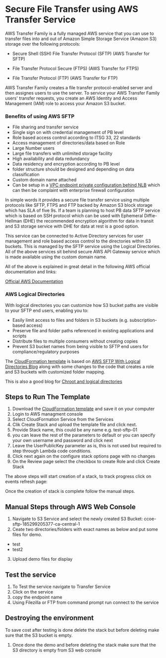 # Secure File Transfer using AWS Transfer Service

AWS Transfer Family is a fully managed AWS service that you can use to transfer files into and out of Amazon Simple Storage Service (Amazon S3) storage over the following protocols:

- Secure Shell (SSH) File Transfer Protocol (SFTP) (AWS Transfer for SFTP)

- File Transfer Protocol Secure (FTPS) (AWS Transfer for FTPS)

- File Transfer Protocol (FTP) (AWS Transfer for FTP)

AWS Transfer Family creates a file transfer protocol-enabled server and then assignes users to use the server. To service your AWS Transfer Family users' transfer requests, you create an AWS Identity and Access Management (IAM) role to access your Amazon S3 bucket.

### Benefits of using AWS SFTP

-	File sharing and transfer service 
-	Single sign on with credential management of PB level
-	Role based access control according to ITSG 33, 22 standards
-	Access management of directories/data based on Role 
-	Large Number users 
-	Large file transfers with unlimited storage facility 
-	High availability and data redundancy
-	Data residency and encryption according to PB level 
-	folder structure should be designed and depending on data classification 
-	Custom domain name attached
-   Can be setup in a [VPC endpoint private configuration behind NLB](https://dzone.com/articles/aws-transfer-for-sftp-explained-a-vpc-use-case) which can then be complaint with enterprise firewall configuration 

In simple words it provides a secure file transfer service using multiple protocols like SFTP, FTPS and FTP backed by Amazon S3 block storage which has SLA of five 9s. If a team is planning to host PB data SFTP service which is based on SSH protocol which can be used with Ephemeral Diffie-Hellman (DHE) the recommended encryption algorithm for data in transit and S3 storage service with DHE for data at rest is a good option. 

This service can be connected to Active Directory services for user management and role based access control to the directories within S3 buckets. This is managed by the SFTP service using the Logical Directories. All of the above services sit behind secure AWS API Gateway service which is made available using the custom domain name.

All of the above is explained in great detail in the following AWS official documentation and links: 

[Official AWS Documentation](https://aws.amazon.com/aws-transfer-family/?whats-new-cards.sort-by=item.additionalFields.postDateTime&whats-new-cards.sort-order=desc)

### AWS Logical Directories

With logical directories you can customize how S3 bucket paths are visible to your SFTP end users, enabling you to:

- Easily limit access to files and folders in S3 buckets (e.g. subscription-based access)
- Preserve file and folder paths referenced in existing applications and scripts
- Distribute files to multiple consumers without creating copies
- Prevent S3 bucket names from being visible to SFTP end users for compliance/regulatory purposes

The [CloudFormation template](sftp.yaml) is based on
[AWS SFTP With Logical Directories Blog](https://aws.amazon.com/blogs/storage/using-aws-sftp-logical-directories-to-build-a-simple-data-distribution-service/) along with some changes to the code that creates a role and S3 buckets with customized folder mapping. 

This is also a good blog for [Chroot and logical directories](https://aws.amazon.com/blogs/storage/simplify-your-aws-sftp-structure-with-chroot-and-logical-directories/)

## Steps to Run The Template

1. Download the [CloudFormation template](sftp.yaml) and save it on your computer 
3. Login to AWS managment console 
4. Select CloudFormation Service from the Services 
5. Clik Create Stack and upload the template file and click next. 
6. Provide Stack name, this could be any name e.g. test-sftp-01
7. you can leave the rest of the parameters to default or you can specify your own username and password and click next
8. Leave the UserPublicKey parameter as is, this is not used but required to step through Lambda code conditions. 
9. Click next again on the configure stack options page with no changes
10. On the Review page select the checkbox to create Role and click Create Stack

The above steps will start creation of a stack, to track progress click on events refresh page:

Once the creation of stack is complete follow the manual steps.

## Manual Steps through AWS Web Console

1. Navigate to S3 Service and select the newly created S3 Bucket: ccoe-sftp-185299205377-ca-central-1
2. Ceate two directories/folders with exact names as below and put some files for demo.
- test
- test2
3. Upload demo files for display 

## Test the service
1. To Test the service navigate to Transfer Service 
2. Click on the service 
3. copy the endpoint name
4. Using Filezilla or FTP from command prompt run connect to the service

## Destroying the environment 
To save cost after testing is done delete the stack but before deleting make sure that the S3 bucket is empty. 
1. Once done the demo and before deleting the stack make sure that the S3 directory is empty from S3 web console

